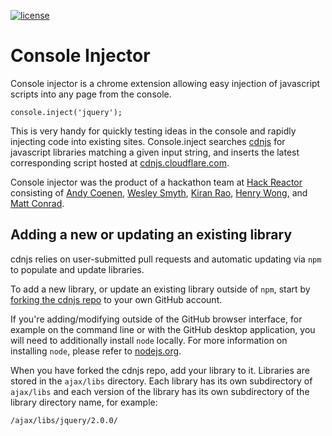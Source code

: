 [![license](http://img.shields.io/badge/license-MIT-brightgreen.svg?style=flat)](https://github.com/cdnjs/cdnjs/blob/master/MIT-LICENSE)

# Console Injector

Console injector is a chrome extension allowing easy injection of javascript scripts into any page from the console. 

```
console.inject('jquery');
```

This is very handy for quickly testing ideas in the console and rapidly injecting code into existing sites. Console.inject searches [cdnjs](http://github.com/cdnjs/cdnjs) for javascript libraries matching a given input string, and inserts the latest corresponding script hosted at [cdnjs.cloudflare.com](http://cdnjs.cloudflare.com).

Console injector was the product of a hackathon team at [Hack Reactor](http://www.hackreactor.com) consisting of [Andy Coenen](http://www.github.com/cannoneyed), [Wesley Smyth](http://www.github.com/wesleysmyth), [Kiran Rao](http://www.github.com/kranrao), [Henry Wong](http://www.github.com/henryw4k), and [Matt Conrad](http://www.github.com/mmconrad).



## Adding a new or updating an existing library

cdnjs relies on user-submitted pull requests and automatic updating via `npm` to populate and update libraries.

To add a new library, or update an existing library outside of `npm`, start by [forking the cdnjs repo](https://github.com/cdnjs/cdnjs/fork) to your own GitHub account.

If you're adding/modifying outside of the GitHub browser interface, for example on the command line or with the GitHub desktop application, you will need to additionally install `node` locally. For more information on installing `node`, please refer to [nodejs.org](http://nodejs.org).

When you have forked the cdnjs repo, add your library to it. Libraries are stored in the `ajax/libs` directory. Each library has its own subdirectory of `ajax/libs` and each version of the library has its own subdirectory of the library directory name, for example:

```
/ajax/libs/jquery/2.0.0/